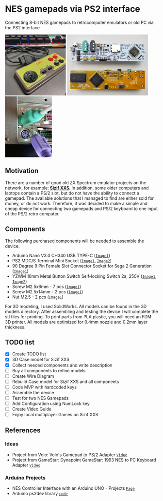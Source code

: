 # NES gamepads via PS2 interface
Connecting 8-bit NES gamepads to retrocomputer emulators or old PC via the PS2 interface

<img src="images/8bit_NES_gamepad.jpg" alt="NES Gamepad" height="200"/> <img src="images/sizif-xxs-revAB.jpg" alt="Sizif XXS retro PC emulator" height="200"/> <img src="images/PS2_slot.png" alt="PS/2 slot" height="200"/>

## Motivation
There are a number of good old ZX Spectrum emulator projects on the network, for example: **[Sizif XXS](https://github.com/UzixLS/zx-sizif-xxs)**. In addition, some older computers and laptops contain a PS/2 slot, but do not have the ability to connect a gamepad. The available solutions that I managed to find are either sold for money, or do not work. Therefore, it was decided to make a simple and cheap device for connecting two gamepads and PS/2 keyboard to one input of the PS/2 retro computer.

## Components
The following purchased components will be needed to assemble the device:
- Arduino Nano V3.0 CH340 USB TYPE-C ([`Image1`](/images/Arduino-Nano-V3_0-CH340-USB_TYPE-C.png))
- PS2 MDC/S Terminal Mini Socket ([`Image1`](/images/PC2-MDC-S1.png), [`Image2`](/images/PC2-MDC-S2.png))
- 90 Degree 9 Pin Female Slot Connector Socket for Sega 2 Generation ([`Image1`](/images/Sega-slot.png))
- YZWM 10mm Metal Button Switch Self-locking Switch 2a, 250V ([`Image1`](/images/Metal-Button-Switch.png), [`Image2`](/images/Metal-Button-Switch2.png))
- Screw M2.5x6mm - 7 pcs ([`Image1`](/images/M2_5x6mm.png))
- Screw M2.5x14mm - 2 pcs ([`Image1`](/images/M2_5x14mm.png))
- Nut M2.5 - 2 pcs ([`Image1`](/images/Nut-M2_5.png))

For 3D modeling, I used SolidWorks. All models can be found in the 3D models directory.
After assembling and testing the device I will complete the stl files for printing.
To print parts from PLA plastic, you will need an FDM 3D printer. All models are optimized for 0.4mm nozzle and 0.2mm layer thickness.

## TODO list
- [X] Create TODO list
- [X] 3D Case model for Sizif XXS
- [X] Collect needed components and write description
- [ ] Buy all components to refine models
- [ ] Create Wire Diagram
- [ ] Rebuild Case model for Sizif XXS and all components
- [ ] Code MVP with hardcoded keys
- [ ] Assemble the device
- [ ] Test for two NES Gamepads
- [ ] Add Configuration using NumLock key
- [ ] Create Video Guide
- [ ] Enjoy local multiplayer Games on Sizif XXS

## References
### Ideas
- Project from Volo: Volo's Gamepad to PS/2 Adapter [`Video`](https://www.youtube.com/watch?v=FsssOJsSnDY)
- Project from GameStar: Dynapoint GameStar: 1993 NES to PC Keyboard Adapter [`Video`](https://youtu.be/Ko1SEP-VtGs?si=I_s7tsCCiQifjQXr)

### Arduino Projects
- NES Controller Interface with an Arduino UNO - Projects [`Page`](https://www.allaboutcircuits.com/projects/nes-controller-interface-with-an-arduino-uno/)
- Arduino ps2dev library [`code`](https://github.com/Harvie/ps2dev)
